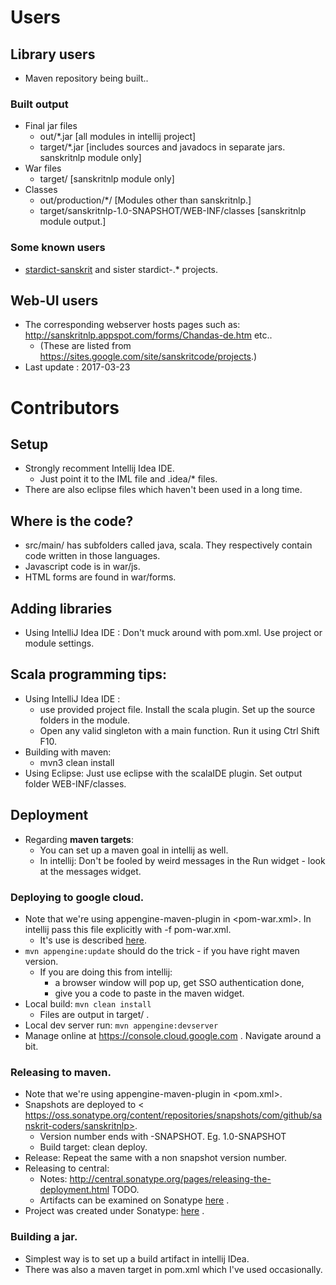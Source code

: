# Users
## Library users
* Maven repository being built..

### Built output
* Final jar files
  * out/*.jar [all modules in intellij project]
  * target/*.jar [includes sources and javadocs in separate jars. sanskritnlp module only]
* War files
  * target/ [sanskritnlp module only]
* Classes
  * out/production/*/ [Modules other than sanskritnlp.]
  * target/sanskritnlp-1.0-SNAPSHOT/WEB-INF/classes [sanskritnlp module output.]

### Some known users
* [stardict-sanskrit]() and sister stardict-.* projects.


## Web-UI users
* The corresponding webserver hosts pages such as: <http://sanskritnlp.appspot.com/forms/Chandas-de.htm> etc..
    * (These are listed from <https://sites.google.com/site/sanskritcode/projects>.)
* Last update : 2017-03-23

# Contributors
## Setup
* Strongly recomment Intellij Idea IDE.
  * Just point it to the IML file and .idea/* files.
* There are also eclipse files which haven't been used in a long time.

## Where is the code?
* src/main/ has subfolders called java, scala. They respectively contain code written in those languages.
* Javascript code is in war/js.
* HTML forms are found in war/forms.

## Adding libraries
* Using IntelliJ Idea IDE : Don't muck around with pom.xml. Use project or module settings.

## Scala programming tips:
* Using IntelliJ Idea IDE :
  * use provided project file. Install the scala plugin. Set up the source folders in the module.
  * Open any valid singleton with a main function. Run it using Ctrl Shift F10.
* Building with maven:
  * mvn3 clean install
* Using Eclipse: Just use eclipse with the scalaIDE plugin. Set output folder WEB-INF/classes.

## Deployment
* Regarding **maven targets**:
  * You can set up a maven goal in intellij as well.
  * In intellij: Don't be fooled by weird messages in the Run widget - look at the messages widget.

### Deploying to google cloud.
* Note that we're using appengine-maven-plugin in <pom-war.xml>. In intellij pass this file explicitly with -f pom-war.xml.
  * It's use is described [here](https://cloud.google.com/appengine/docs/standard/java/tools/maven).
* `mvn appengine:update` should do the trick - if you have right maven version.
  * If you are doing this from intellij:
    * a browser window will pop up, get SSO authentication done,
    * give you a code to paste in the maven widget.
* Local build: `mvn clean install`
  * Files are output in target/ .
* Local dev server run: `mvn appengine:devserver`
* Manage online at <https://console.cloud.google.com> . Navigate around a bit.

### Releasing to maven.
* Note that we're using appengine-maven-plugin in <pom.xml>.
* Snapshots are deployed to < https://oss.sonatype.org/content/repositories/snapshots/com/github/sanskrit-coders/sanskritnlp>.
  * Version number ends with -SNAPSHOT. Eg. 1.0-SNAPSHOT
  * Build target: clean deploy.
* Release: Repeat the same with a non snapshot version number.
* Releasing to central:
  * Notes: <http://central.sonatype.org/pages/releasing-the-deployment.html> TODO.
  * Artifacts can be examined on Sonatype [here](https://oss.sonatype.org/#nexus-search;quick~sanskrit) .
* Project was created under Sonatype:  [here](https://issues.sonatype.org/browse/OSSRH-29183) .

### Building a jar.
* Simplest way is to set up a build artifact in intellij IDea.
* There was also a maven target in pom.xml which I've used occasionally.